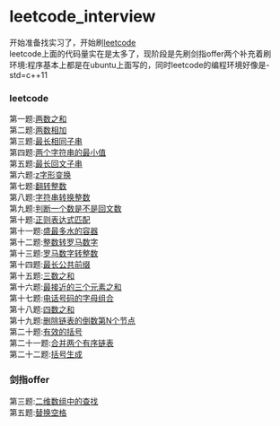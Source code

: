 # leetcode_interview
开始准备找实习了，开始刷[leetcode](https://leetcode-cn.com/problemset/all/)  
leetcode上面的代码量实在是太多了，现阶段是先刷剑指offer两个补充着刷  
环境:程序基本上都是在ubuntu上面写的，同时leetcode的编程环境好像是-std=c++11  

### leetcode
第一题:[两数之和](leetcode/question1_两数之和.cpp)  
第二题:[两数相加](leetcode/question2_计算两数之和.cpp)  
第三题:[最长相同子串](leetcode/question3_最长相同子串.cpp)  
第四题:[两个字符串的最小值](leetcode/question4_两个字符串的最小值.cpp)  
第五题:[最长回文子串]()  
第六题:[z字形变换](leetcode/question6_z字形变换.cpp)  
第七题:[翻转整数](leetcode/question7_翻转整数.cpp)  
第八题:[字符串转换整数](leetcode/question8_字符串转换整数.cpp)  
第九题:[判断一个数是不是回文数](leetcode/question9_判断一个数是不是回文数.cpp)  
第十题:[正则表达式匹配](leetcode/question10_正则表达式匹配.cpp)  
第十一题:[盛最多水的容器](leetcode/question11_盛最多水的容器.cpp)  
第十二题:[整数转罗马数字](leetcode/question12_整数转罗马数字.cpp)  
第十三题:[罗马数字转整数](leetcode/question13_罗马数字转整数.cpp)  
第十四题:[最长公共前缀](leetcode/question14_最长公共前缀.cpp)  
第十五题:[三数之和](leetcode/question15_三数之和.cpp)  
第十六题:[最接近的三个元素之和](leetcode/question16_最接近的三个元素之和.cpp)  
第十七题:[电话号码的字母组合](leetcode/question17_电话号码的字母组合.cpp)  
第十八题:[四数之和](leetcode/question18_四数之和.cpp)  
第十九题:[删除链表的倒数第N个节点](leetcode/question19_删除链表的倒数第Ｎ个节点.cpp)  
第二十题:[有效的括号](leetcode/question20_有效的括号.cpp)  
第二十一题:[合并两个有序链表](leetcode/question21_合并两个有序链表.cpp)  
第二十二题:[括号生成](leetcode/question22_括号生成.cpp)  

### 剑指offer
第三题:[二维数组中的查找](剑指offer/剑指offer3_二维数组中查找.cpp)  
第五题:[替换空格](剑指offer/剑指offer5_替换空格.cpp)  